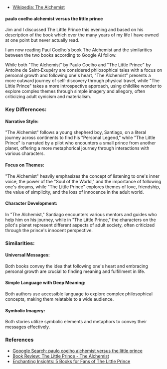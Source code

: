 
- [Wikipedia: The Alchemist](https://en.wikipedia.org/wiki/The_Alchemist_(novel))

#### paulo coelho alchemist versus the little prince

Jim and I discussed The Little Prince this evening and based on his description
of the book which over the many years of my life I have owned at one point
but never actually read.

I am now reading Paul Coelho's book The Alchemist and the similarities
between the two books according to Google AI follow.

While both "The Alchemist" by Paulo Coelho and "The Little Prince" by Antoine de Saint-Exupéry are considered philosophical tales with a focus on personal growth and following one's heart, "The Alchemist" presents a more outward journey of self-discovery through physical travel, while "The Little Prince" takes a more introspective approach, using childlike wonder to explore complex themes through simple imagery and allegory, often criticizing adult cynicism and materialism.

### Key Differences:

#### Narrative Style:
"The Alchemist" follows a young shepherd boy, Santiago, on a literal journey across continents to find his "Personal Legend," while "The Little Prince" is narrated by a pilot who encounters a small prince from another planet, offering a more metaphorical journey through interactions with various characters.

#### Focus on Themes:
"The Alchemist" heavily emphasizes the concept of listening to one's inner voice, the power of the "Soul of the World," and the importance of following one's dreams, while "The Little Prince" explores themes of love, friendship, the value of simplicity, and the loss of innocence in the adult world.

#### Character Development:
In "The Alchemist," Santiago encounters various mentors and guides who help him on his journey, while in "The Little Prince," the characters on the pilot's planet represent different aspects of adult society, often criticized through the prince's innocent perspective.

### Similarities:

#### Universal Messages:
Both books convey the idea that following one's heart and embracing personal growth are crucial to finding meaning and fulfillment in life.

#### Simple Language with Deep Meaning:
Both authors use accessible language to explore complex philosophical concepts, making them relatable to a wide audience.

#### Symbolic Imagery:
Both stories utilize symbolic elements and metaphors to convey their messages effectively.

### References

- [Gooogle Search: paulo coelho alchemist versus the little prince](https://www.google.com/search?q=paulo+coelho+alchemist+versus+the+little+prince&rlz=1C5OZZY_enUS1141US1141&oq=paulo+coelho+alchemist+versus+the+little&gs_lcrp=EgZjaHJvbWUqBwgBECEYoAEyBggAEEUYOTIHCAEQIRigATIHCAIQIRigATIHCAMQIRiPAjIHCAQQIRiPAtIBCTI0Njk1ajBqN6gCALACAA&sourceid=chrome&ie=UTF-8)
- [Book Review: The Little Prince - The Alchemist](https://africa.peacelink.org/wajibu/articles/art_4491.html)
- [Enchanting Insights: 5 Books for Fans of The Little Prince](https://sobrief.com/lists/enchanting-insights-5-books-for-fans-of-the-little-prince)
